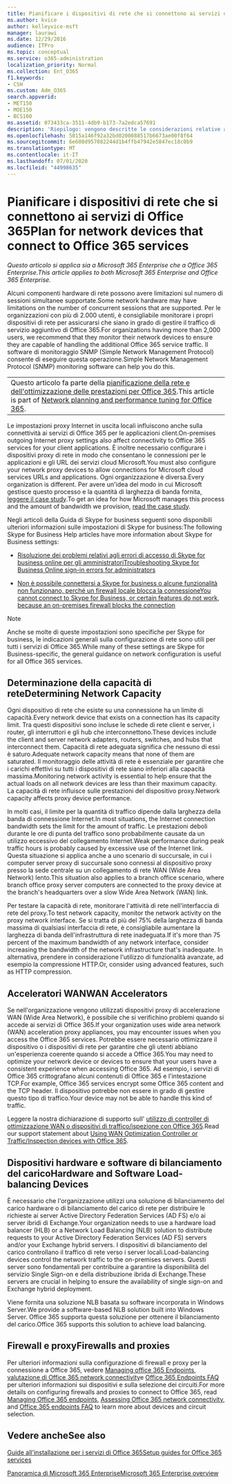 ```yaml
---
title: Pianificare i dispositivi di rete che si connettono ai servizi di Office 365
ms.author: kvice
author: kelleyvice-msft
manager: laurawi
ms.date: 12/29/2016
audience: ITPro
ms.topic: conceptual
ms.service: o365-administration
localization_priority: Normal
ms.collection: Ent_O365
f1.keywords:
- CSH
ms.custom: Adm_O365
search.appverid:
- MET150
- MOE150
- BCS160
ms.assetid: 073433ca-3511-4db9-b173-7a2edca57691
description: 'Riepilogo: vengono descritte le considerazioni relative alla capacità di rete, agli acceleratori WAN e ai dispositivi di bilanciamento del carico utilizzati per la connessione a Office 365.'
ms.openlocfilehash: 5015a146f92a32bd0200088517b6673ae00f8f64
ms.sourcegitcommit: 6e608d957082244d1b4ffb47942e5847ec18c0b9
ms.translationtype: MT
ms.contentlocale: it-IT
ms.lasthandoff: 07/01/2020
ms.locfileid: "44998635"
---
```

# <a name="plan-for-network-devices-that-connect-to-office-365-services"></a><span data-ttu-id="a6ed7-103">Pianificare i dispositivi di rete che si connettono ai servizi di Office 365</span><span class="sxs-lookup"><span data-stu-id="a6ed7-103">Plan for network devices that connect to Office 365 services</span></span>

<span data-ttu-id="a6ed7-104">*Questo articolo si applica sia a Microsoft 365 Enterprise che a Office 365 Enterprise.*</span><span class="sxs-lookup"><span data-stu-id="a6ed7-104">*This article applies to both Microsoft 365 Enterprise and Office 365 Enterprise.*</span></span>
  
<span data-ttu-id="a6ed7-105">Alcuni componenti hardware di rete possono avere limitazioni sul numero di sessioni simultanee supportate.</span><span class="sxs-lookup"><span data-stu-id="a6ed7-105">Some network hardware may have limitations on the number of concurrent sessions that are supported.</span></span> <span data-ttu-id="a6ed7-106">Per le organizzazioni con più di 2.000 utenti, è consigliabile monitorare i propri dispositivi di rete per assicurarsi che siano in grado di gestire il traffico di servizio aggiuntivo di Office 365.</span><span class="sxs-lookup"><span data-stu-id="a6ed7-106">For organizations having more than 2,000 users, we recommend that they monitor their network devices to ensure they are capable of handling the additional Office 365 service traffic.</span></span> <span data-ttu-id="a6ed7-107">Il software di monitoraggio SNMP (Simple Network Management Protocol) consente di eseguire questa operazione.</span><span class="sxs-lookup"><span data-stu-id="a6ed7-107">Simple Network Management Protocol (SNMP) monitoring software can help you do this.</span></span>

||
|:-----|
| <span data-ttu-id="a6ed7-108">Questo articolo fa parte della [pianificazione della rete e dell'ottimizzazione delle prestazioni per Office 365](https://aka.ms/tune).</span><span class="sxs-lookup"><span data-stu-id="a6ed7-108">This article is part of [Network planning and performance tuning for Office 365](https://aka.ms/tune).</span></span>|

<span data-ttu-id="a6ed7-109">Le impostazioni proxy Internet in uscita locali influiscono anche sulla connettività ai servizi di Office 365 per le applicazioni client.</span><span class="sxs-lookup"><span data-stu-id="a6ed7-109">On-premises outgoing Internet proxy settings also affect connectivity to Office 365 services for your client applications.</span></span> <span data-ttu-id="a6ed7-110">È inoltre necessario configurare i dispositivi proxy di rete in modo che consentano le connessioni per le applicazioni e gli URL dei servizi cloud Microsoft.</span><span class="sxs-lookup"><span data-stu-id="a6ed7-110">You must also configure your network proxy devices to allow connections for Microsoft cloud services URLs and applications.</span></span> <span data-ttu-id="a6ed7-111">Ogni organizzazione è diversa.</span><span class="sxs-lookup"><span data-stu-id="a6ed7-111">Every organization is different.</span></span> <span data-ttu-id="a6ed7-112">Per avere un'idea del modo in cui Microsoft gestisce questo processo e la quantità di larghezza di banda fornita, [leggere il case study](https://www.microsoft.com/itshowcase/Article/Content/631/Optimizing-network-performance-for-Microsoft-Office-365).</span><span class="sxs-lookup"><span data-stu-id="a6ed7-112">To get an idea for how Microsoft manages this process and the amount of bandwidth we provision, [read the case study](https://www.microsoft.com/itshowcase/Article/Content/631/Optimizing-network-performance-for-Microsoft-Office-365).</span></span>
  
<span data-ttu-id="a6ed7-113">Negli articoli della Guida di Skype for business seguenti sono disponibili ulteriori informazioni sulle impostazioni di Skype for business:</span><span class="sxs-lookup"><span data-stu-id="a6ed7-113">The following Skype for Business Help articles have more information about Skype for Business settings:</span></span>
  
- [<span data-ttu-id="a6ed7-114">Risoluzione dei problemi relativi agli errori di accesso di Skype for business online per gli amministratori</span><span class="sxs-lookup"><span data-stu-id="a6ed7-114">Troubleshooting Skype for Business Online sign-in errors for administrators</span></span>](https://docs.microsoft.com/skypeforbusiness/set-up-skype-for-business-online/troubleshooting-sign-in-errors-for-admins)

- [<span data-ttu-id="a6ed7-115">Non è possibile connettersi a Skype for business o alcune funzionalità non funzionano, perché un firewall locale blocca la connessione</span><span class="sxs-lookup"><span data-stu-id="a6ed7-115">You cannot connect to Skype for Business, or certain features do not work, because an on-premises firewall blocks the connection</span></span>](https://go.microsoft.com/fwlink/p/?LinkID=243625)

> [!NOTE]
> <span data-ttu-id="a6ed7-116">Anche se molte di queste impostazioni sono specifiche per Skype for business, le indicazioni generali sulla configurazione di rete sono utili per tutti i servizi di Office 365.</span><span class="sxs-lookup"><span data-stu-id="a6ed7-116">While many of these settings are Skype for Business-specific, the general guidance on network configuration is useful for all Office 365 services.</span></span>
  
## <a name="determining-network-capacity"></a><span data-ttu-id="a6ed7-117">Determinazione della capacità di rete</span><span class="sxs-lookup"><span data-stu-id="a6ed7-117">Determining Network Capacity</span></span>

<span data-ttu-id="a6ed7-118">Ogni dispositivo di rete che esiste su una connessione ha un limite di capacità.</span><span class="sxs-lookup"><span data-stu-id="a6ed7-118">Every network device that exists on a connection has its capacity limit.</span></span> <span data-ttu-id="a6ed7-119">Tra questi dispositivi sono incluse le schede di rete client e server, i router, gli interruttori e gli hub che interconnettono.</span><span class="sxs-lookup"><span data-stu-id="a6ed7-119">These devices include the client and server network adapters, routers, switches, and hubs that interconnect them.</span></span> <span data-ttu-id="a6ed7-120">Capacità di rete adeguata significa che nessuno di essi è saturo.</span><span class="sxs-lookup"><span data-stu-id="a6ed7-120">Adequate network capacity means that none of them are saturated.</span></span> <span data-ttu-id="a6ed7-121">Il monitoraggio delle attività di rete è essenziale per garantire che i carichi effettivi su tutti i dispositivi di rete siano inferiori alla capacità massima.</span><span class="sxs-lookup"><span data-stu-id="a6ed7-121">Monitoring network activity is essential to help ensure that the actual loads on all network devices are less than their maximum capacity.</span></span> <span data-ttu-id="a6ed7-122">La capacità di rete influisce sulle prestazioni del dispositivo proxy.</span><span class="sxs-lookup"><span data-stu-id="a6ed7-122">Network capacity affects proxy device performance.</span></span>
  
<span data-ttu-id="a6ed7-123">In molti casi, il limite per la quantità di traffico dipende dalla larghezza della banda di connessione Internet.</span><span class="sxs-lookup"><span data-stu-id="a6ed7-123">In most situations, the Internet connection bandwidth sets the limit for the amount of traffic.</span></span> <span data-ttu-id="a6ed7-124">Le prestazioni deboli durante le ore di punta del traffico sono probabilmente causate da un utilizzo eccessivo del collegamento Internet.</span><span class="sxs-lookup"><span data-stu-id="a6ed7-124">Weak performance during peak traffic hours is probably caused by excessive use of the Internet link.</span></span> <span data-ttu-id="a6ed7-125">Questa situazione si applica anche a uno scenario di succursale, in cui i computer server proxy di succursale sono connessi al dispositivo proxy presso la sede centrale su un collegamento di rete WAN (Wide Area Network) lento.</span><span class="sxs-lookup"><span data-stu-id="a6ed7-125">This situation also applies to a branch office scenario, where branch office proxy server computers are connected to the proxy device at the branch's headquarters over a slow Wide Area Network (WAN) link.</span></span>
  
<span data-ttu-id="a6ed7-126">Per testare la capacità di rete, monitorare l'attività di rete nell'interfaccia di rete del proxy.</span><span class="sxs-lookup"><span data-stu-id="a6ed7-126">To test network capacity, monitor the network activity on the proxy network interface.</span></span> <span data-ttu-id="a6ed7-127">Se si tratta di più del 75% della larghezza di banda massima di qualsiasi interfaccia di rete, è consigliabile aumentare la larghezza di banda dell'infrastruttura di rete inadeguata.</span><span class="sxs-lookup"><span data-stu-id="a6ed7-127">If it's more than 75 percent of the maximum bandwidth of any network interface, consider increasing the bandwidth of the network infrastructure that's inadequate.</span></span> <span data-ttu-id="a6ed7-128">In alternativa, prendere in considerazione l'utilizzo di funzionalità avanzate, ad esempio la compressione HTTP.</span><span class="sxs-lookup"><span data-stu-id="a6ed7-128">Or, consider using advanced features, such as HTTP compression.</span></span>
  
## <a name="wan-accelerators"></a><span data-ttu-id="a6ed7-129">Acceleratori WAN</span><span class="sxs-lookup"><span data-stu-id="a6ed7-129">WAN Accelerators</span></span>

<span data-ttu-id="a6ed7-130">Se nell'organizzazione vengono utilizzati dispositivi proxy di accelerazione WAN (Wide Area Network), è possibile che si verifichino problemi quando si accede ai servizi di Office 365.</span><span class="sxs-lookup"><span data-stu-id="a6ed7-130">If your organization uses wide area network (WAN) acceleration proxy appliances, you may encounter issues when you access the Office 365 services.</span></span> <span data-ttu-id="a6ed7-131">Potrebbe essere necessario ottimizzare il dispositivo o i dispositivi di rete per garantire che gli utenti abbiano un'esperienza coerente quando si accede a Office 365.</span><span class="sxs-lookup"><span data-stu-id="a6ed7-131">You may need to optimize your network device or devices to ensure that your users have a consistent experience when accessing Office 365.</span></span> <span data-ttu-id="a6ed7-132">Ad esempio, i servizi di Office 365 crittografano alcuni contenuti di Office 365 e l'intestazione TCP.</span><span class="sxs-lookup"><span data-stu-id="a6ed7-132">For example, Office 365 services encrypt some Office 365 content and the TCP header.</span></span> <span data-ttu-id="a6ed7-133">Il dispositivo potrebbe non essere in grado di gestire questo tipo di traffico.</span><span class="sxs-lookup"><span data-stu-id="a6ed7-133">Your device may not be able to handle this kind of traffic.</span></span>
  
<span data-ttu-id="a6ed7-134">Leggere la nostra dichiarazione di supporto sull' [utilizzo di controller di ottimizzazione WAN o dispositivi di traffico/ispezione con Office 365](https://support.microsoft.com/kb/2690045).</span><span class="sxs-lookup"><span data-stu-id="a6ed7-134">Read our support statement about [Using WAN Optimization Controller or Traffic/Inspection devices with Office 365](https://support.microsoft.com/kb/2690045).</span></span>
  
## <a name="hardware-and-software-load-balancing-devices"></a><span data-ttu-id="a6ed7-135">Dispositivi hardware e software di bilanciamento del carico</span><span class="sxs-lookup"><span data-stu-id="a6ed7-135">Hardware and Software Load-balancing Devices</span></span>

<span data-ttu-id="a6ed7-136">È necessario che l'organizzazione utilizzi una soluzione di bilanciamento del carico hardware o di bilanciamento del carico di rete per distribuire le richieste ai server Active Directory Federation Services (AD FS) e/o ai server ibridi di Exchange.</span><span class="sxs-lookup"><span data-stu-id="a6ed7-136">Your organization needs to use a hardware load balancer (HLB) or a Network Load Balancing (NLB) solution to distribute requests to your Active Directory Federation Services (AD FS) servers and/or your Exchange hybrid servers.</span></span> <span data-ttu-id="a6ed7-137">I dispositivi di bilanciamento del carico controllano il traffico di rete verso i server locali.</span><span class="sxs-lookup"><span data-stu-id="a6ed7-137">Load-balancing devices control the network traffic to the on-premises servers.</span></span> <span data-ttu-id="a6ed7-138">Questi server sono fondamentali per contribuire a garantire la disponibilità del servizio Single Sign-on e della distribuzione ibrida di Exchange.</span><span class="sxs-lookup"><span data-stu-id="a6ed7-138">These servers are crucial in helping to ensure the availability of single sign-on and Exchange hybrid deployment.</span></span>
  
<span data-ttu-id="a6ed7-139">Viene fornita una soluzione NLB basata su software incorporata in Windows Server.</span><span class="sxs-lookup"><span data-stu-id="a6ed7-139">We provide a software-based NLB solution built into Windows Server.</span></span> <span data-ttu-id="a6ed7-140">Office 365 supporta questa soluzione per ottenere il bilanciamento del carico.</span><span class="sxs-lookup"><span data-stu-id="a6ed7-140">Office 365 supports this solution to achieve load balancing.</span></span>
  
## <a name="firewalls-and-proxies"></a><span data-ttu-id="a6ed7-141">Firewall e proxy</span><span class="sxs-lookup"><span data-stu-id="a6ed7-141">Firewalls and proxies</span></span>

<span data-ttu-id="a6ed7-142">Per ulteriori informazioni sulla configurazione di firewall e proxy per la connessione a Office 365, vedere [Managing office 365 Endpoints](https://support.office.com/article/99cab9d4-ef59-4207-9f2b-3728eb46bf9a), [valutazione di Office 365 network connectivity](assessing-network-connectivity.md)e [Office 365 Endpoints FAQ](https://support.office.com/article/d4088321-1c89-4b96-9c99-54c75cae2e6d) per ulteriori informazioni sui dispositivi e sulla selezione dei circuiti.</span><span class="sxs-lookup"><span data-stu-id="a6ed7-142">For more details on configuring firewalls and proxies to connect to Office 365, read [Managing Office 365 endpoints](https://support.office.com/article/99cab9d4-ef59-4207-9f2b-3728eb46bf9a), [Assessing Office 365 network connectivity](assessing-network-connectivity.md), and [Office 365 endpoints FAQ](https://support.office.com/article/d4088321-1c89-4b96-9c99-54c75cae2e6d) to learn more about devices and circuit selection.</span></span>
  
## <a name="see-also"></a><span data-ttu-id="a6ed7-143">Vedere anche</span><span class="sxs-lookup"><span data-stu-id="a6ed7-143">See also</span></span>

[<span data-ttu-id="a6ed7-144">Guide all'installazione per i servizi di Office 365</span><span class="sxs-lookup"><span data-stu-id="a6ed7-144">Setup guides for Office 365 services</span></span>](setup-guides-for-office-365.md)

[<span data-ttu-id="a6ed7-145">Panoramica di Microsoft 365 Enterprise</span><span class="sxs-lookup"><span data-stu-id="a6ed7-145">Microsoft 365 Enterprise overview</span></span>](https://docs.microsoft.com/microsoft-365/enterprise/microsoft-365-overview)
